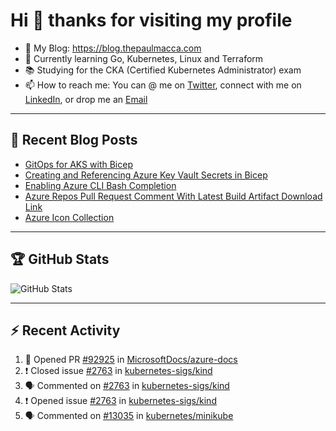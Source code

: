 # Hi 👋 thanks for visiting my profile

- 💬 My Blog: <https://blog.thepaulmacca.com>
- 🌱 Currently learning Go, Kubernetes, Linux and Terraform
- 📚 Studying for the CKA (Certified Kubernetes Administrator) exam
- 📫 How to reach me: You can @ me on [Twitter](https://twitter.com/thepaulmacca), connect with me on [LinkedIn](https://www.linkedin.com/in/thepaulmacca/), or drop me an [Email](mailto:pm@thepaulmacca.com)

---

## :blue_book: Recent Blog Posts
<!-- BLOG-POST-LIST:START -->
- [GitOps for AKS with Bicep](https://blog.thepaulmacca.com/posts/gitops-for-aks-with-bicep/)
- [Creating and Referencing Azure Key Vault Secrets in Bicep](https://blog.thepaulmacca.com/posts/creating-and-referencing-azure-key-vault-secrets-in-bicep/)
- [Enabling Azure CLI Bash Completion](https://blog.thepaulmacca.com/posts/enabling-azure-cli-bash-completion/)
- [Azure Repos Pull Request Comment With Latest Build Artifact Download Link](https://blog.thepaulmacca.com/posts/azure-repos-pull-request-comment-with-latest-build-artifact-download-link/)
- [Azure Icon Collection](https://blog.thepaulmacca.com/posts/azure-icon-collection/)
<!-- BLOG-POST-LIST:END -->

---

## :trophy: GitHub Stats

![GitHub Stats](https://github-readme-stats.vercel.app/api?username=thepaulmacca&count_private=true&show_icons=true&theme=dark)

---

## :zap: Recent Activity

<!--START_SECTION:activity-->
1. 💪 Opened PR [#92925](https://github.com/MicrosoftDocs/azure-docs/pull/92925) in [MicrosoftDocs/azure-docs](https://github.com/MicrosoftDocs/azure-docs)
2. ❗️ Closed issue [#2763](https://github.com/kubernetes-sigs/kind/issues/2763) in [kubernetes-sigs/kind](https://github.com/kubernetes-sigs/kind)
3. 🗣 Commented on [#2763](https://github.com/kubernetes-sigs/kind/issues/2763) in [kubernetes-sigs/kind](https://github.com/kubernetes-sigs/kind)
4. ❗️ Opened issue [#2763](https://github.com/kubernetes-sigs/kind/issues/2763) in [kubernetes-sigs/kind](https://github.com/kubernetes-sigs/kind)
5. 🗣 Commented on [#13035](https://github.com/kubernetes/minikube/issues/13035) in [kubernetes/minikube](https://github.com/kubernetes/minikube)
<!--END_SECTION:activity-->
